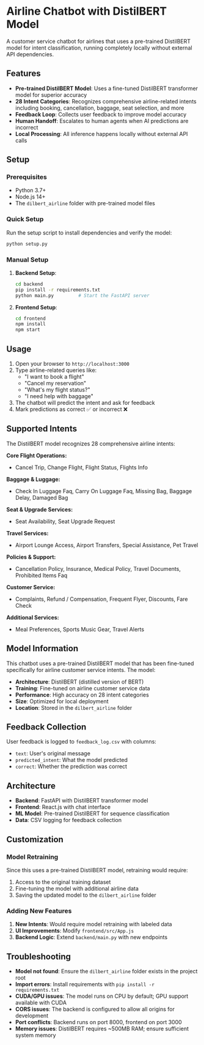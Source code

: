 # Airline Chatbot with DistilBERT Model

A customer service chatbot for airlines that uses a pre-trained DistilBERT model for intent classification, running completely locally without external API dependencies.

## Features

- **Pre-trained DistilBERT Model**: Uses a fine-tuned DistilBERT transformer model for superior accuracy
- **28 Intent Categories**: Recognizes comprehensive airline-related intents including booking, cancellation, baggage, seat selection, and more
- **Feedback Loop**: Collects user feedback to improve model accuracy
- **Human Handoff**: Escalates to human agents when AI predictions are incorrect
- **Local Processing**: All inference happens locally without external API calls

## Setup

### Prerequisites
- Python 3.7+
- Node.js 14+
- The `dilbert_airline` folder with pre-trained model files

### Quick Setup
Run the setup script to install dependencies and verify the model:

```bash
python setup.py
```

### Manual Setup

1. **Backend Setup**:
   ```bash
   cd backend
   pip install -r requirements.txt
   python main.py         # Start the FastAPI server
   ```

2. **Frontend Setup**:
   ```bash
   cd frontend
   npm install
   npm start
   ```

## Usage

1. Open your browser to `http://localhost:3000`
2. Type airline-related queries like:
   - "I want to book a flight"
   - "Cancel my reservation"
   - "What's my flight status?"
   - "I need help with baggage"
3. The chatbot will predict the intent and ask for feedback
4. Mark predictions as correct ✅ or incorrect ❌

## Supported Intents

The DistilBERT model recognizes 28 comprehensive airline intents:

**Core Flight Operations:**
- Cancel Trip, Change Flight, Flight Status, Flights Info

**Baggage & Luggage:**
- Check In Luggage Faq, Carry On Luggage Faq, Missing Bag, Baggage Delay, Damaged Bag

**Seat & Upgrade Services:**
- Seat Availability, Seat Upgrade Request

**Travel Services:**
- Airport Lounge Access, Airport Transfers, Special Assistance, Pet Travel

**Policies & Support:**
- Cancellation Policy, Insurance, Medical Policy, Travel Documents, Prohibited Items Faq

**Customer Service:**
- Complaints, Refund / Compensation, Frequent Flyer, Discounts, Fare Check

**Additional Services:**
- Meal Preferences, Sports Music Gear, Travel Alerts

## Model Information

This chatbot uses a pre-trained DistilBERT model that has been fine-tuned specifically for airline customer service intents. The model:

- **Architecture**: DistilBERT (distilled version of BERT)
- **Training**: Fine-tuned on airline customer service data
- **Performance**: High accuracy on 28 intent categories
- **Size**: Optimized for local deployment
- **Location**: Stored in the `dilbert_airline` folder

## Feedback Collection

User feedback is logged to `feedback_log.csv` with columns:
- `text`: User's original message
- `predicted_intent`: What the model predicted
- `correct`: Whether the prediction was correct

## Architecture

- **Backend**: FastAPI with DistilBERT transformer model
- **Frontend**: React.js with chat interface
- **ML Model**: Pre-trained DistilBERT for sequence classification
- **Data**: CSV logging for feedback collection

## Customization

### Model Retraining
Since this uses a pre-trained DistilBERT model, retraining would require:
1. Access to the original training dataset
2. Fine-tuning the model with additional airline data
3. Saving the updated model to the `dilbert_airline` folder

### Adding New Features
1. **New Intents**: Would require model retraining with labeled data
2. **UI Improvements**: Modify `frontend/src/App.js`
3. **Backend Logic**: Extend `backend/main.py` with new endpoints

## Troubleshooting

- **Model not found**: Ensure the `dilbert_airline` folder exists in the project root
- **Import errors**: Install requirements with `pip install -r requirements.txt`
- **CUDA/GPU issues**: The model runs on CPU by default; GPU support available with CUDA
- **CORS issues**: The backend is configured to allow all origins for development
- **Port conflicts**: Backend runs on port 8000, frontend on port 3000
- **Memory issues**: DistilBERT requires ~500MB RAM; ensure sufficient system memory
